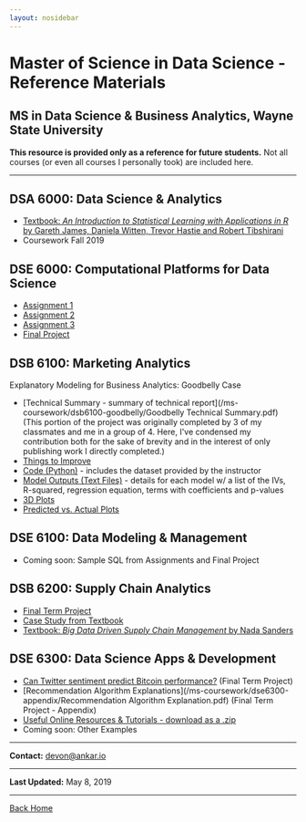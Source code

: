 ```yaml
---
layout: nosidebar
---
```


# Master of Science in Data Science - Reference Materials

## MS in Data Science & Business Analytics, Wayne State University

**This resource is provided only as a reference for future students.** Not all courses (or even all courses I personally took) are included here.

***

## DSA 6000: Data Science & Analytics

* [Textbook: *An Introduction to Statistical Learning with Applications in R* by Gareth James, Daniela Witten, Trevor Hastie and Robert Tibshirani](http://www-bcf.usc.edu/~gareth/ISL/)
* Coursework Fall 2019

<!-- ### DSA 6200: Operations Research

* Textbook: *Introduction To Operations Research, 10th Ed* (2015) by Frederick S. Hillier, Gerald J. Lieberman - [Available via Archive.org](http://archive.org/details/IntroductionToOperationsResearch10thEd2015)
* Software used: [IBM ILOG CPLEX Optimization Studio v12.8 - Student](https://ibm.onthehub.com/WebStore/OfferingDetails.aspx?o=733c3d21-0ce1-e711-80fa-000d3af41938&pmv=00000000-0000-0000-0000-000000000000): Can be accessed via [this link](https://www.ibm.com/products/ilog-cplex-optimization-studio) - It will verify that you are a student.
* Help with plotting inequalities for linear programming from [Wolfram Alpha](https://www.wolframalpha.com/widgets/view.jsp?id=7fa77b668578a893653c674b2be3865c) -->

<!-- ### DSB 6000: Data Science Strategy & Leadership

* No coursework published -->

## DSE 6000: Computational Platforms for Data Science

* [Assignment 1](/ms-coursework/dse6000-a1-simple-analysis)
* [Assignment 2](/ms-coursework/dse6000-a2-solr)
* [Assignment 3](/ms-coursework/dse6000-a3-pyspark)
* [Final Project](/ms-coursework/dse6000-scraping-analysis-job-boards)

## DSB 6100: Marketing Analytics

Explanatory Modeling for Business Analytics: Goodbelly Case

* [Technical Summary - summary of technical report](/ms-coursework/dsb6100-goodbelly/Goodbelly Technical Summary.pdf) (This portion of the project was originally completed by 3 of my classmates and me in a group of 4. Here, I've condensed my contribution both for the sake of brevity and in the interest of only publishing work I directly completed.)
* [Things to Improve](/ms-coursework/dsb6100-goodbelly/improve)
* [Code (Python)](https://github.com/dcadata/dcadata.github.io/tree/master/ms-coursework/dsb6100-goodbelly/code) - includes the dataset provided by the instructor
* [Model Outputs (Text Files)](https://github.com/dcadata/dcadata.github.io/tree/master/ms-coursework/dsb6100-goodbelly/outputs) - details for each model w/ a list of the IVs, R-squared, regression equation, terms with coefficients and p-values
* [3D Plots](https://github.com/dcadata/dcadata.github.io/tree/master/ms-coursework/dsb6100-goodbelly/plots)
* [Predicted vs. Actual Plots](https://github.com/dcadata/dcadata.github.io/tree/master/ms-coursework/dsb6100-goodbelly/predicted_vs_actual)

## DSE 6100: Data Modeling & Management

* Coming soon: Sample SQL from Assignments and Final Project

<!-- (note that these are not the complete assignments) -->

## DSB 6200: Supply Chain Analytics

* [Final Term Project](/ms-coursework/dsb6200-supply-chain-network-design)
* [Case Study from Textbook](/ms-coursework/dsb6200-simple-solver-model)
* [Textbook: *Big Data Driven Supply Chain Management* by Nada Sanders](http://books.google.com/books?id=-b2LAwAAQBAJ)

## DSE 6300: Data Science Apps & Development

* [Can Twitter sentiment predict Bitcoin performance?](/twitter-sentiment-predict-bitcoin) (Final Term Project)
* [Recommendation Algorithm Explanations](/ms-coursework/dse6300-appendix/Recommendation Algorithm Explanation.pdf) (Final Term Project - Appendix)
* [Useful Online Resources & Tutorials - download as a .zip](https://www.dropbox.com/sh/3opabh03hhlflyt/AAAVv2AuXNSZIc0otHB09UVKa?dl=1)
* Coming soon: Other Examples

***

**Contact:** [devon@ankar.io](mailto:devon@ankar.io)

***

**Last Updated:** May 8, 2019

***

[Back Home](/)
